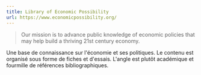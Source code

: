 ```yaml
---
title: Library of Economic Possibility
url: https://www.economicpossibility.org/
---
```


> Our mission is to advance public knowledge of economic policies that may help build a thriving 21st century economy.

Une base de connaissance sur l'économie et ses politiques.
Le contenu est organisé sous forme de fiches et d'essais.
L'angle est plutôt académique et fourmille de références bibliographiques.
